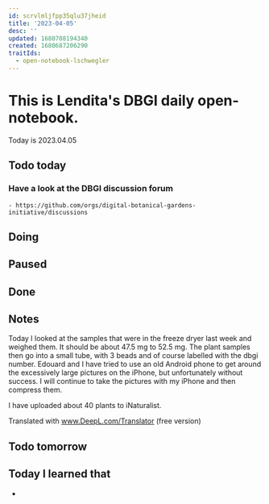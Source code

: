 ```yaml
---
id: scrvlmljfpp35qlu37jheid
title: '2023-04-05'
desc: ''
updated: 1680708194340
created: 1680687206290
traitIds:
  - open-notebook-lschwegler
---
```


# This is Lendita's DBGI daily open-notebook.

Today is 2023.04.05

## Todo today

### Have a look at the DBGI discussion forum
    - https://github.com/orgs/digital-botanical-gardens-initiative/discussions
###
###

## Doing

## Paused

## Done

## Notes
Today I looked at the samples that were in the freeze dryer last week and weighed them. It should be about 47.5 mg to 52.5 mg. The plant samples then go into a small tube, with 3 beads and of course labelled with the dbgi number. 
Edouard and I have tried to use an old Android phone to get around the excessively large pictures on the iPhone, but unfortunately without success. I will continue to take the pictures with my iPhone and then compress them.

I have uploaded about 40 plants to iNaturalist.

Translated with www.DeepL.com/Translator (free version)
## Todo tomorrow

###
###
###


## Today I learned that

-